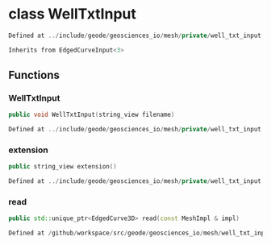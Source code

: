 # class WellTxtInput

```cpp
Defined at ../include/geode/geosciences_io/mesh/private/well_txt_input.h#40
```

```cpp
Inherits from EdgedCurveInput<3>
```



## Functions

### WellTxtInput

```cpp
public void WellTxtInput(string_view filename)
```

```cpp
Defined at ../include/geode/geosciences_io/mesh/private/well_txt_input.h#43
```

### extension

```cpp
public string_view extension()
```

```cpp
Defined at ../include/geode/geosciences_io/mesh/private/well_txt_input.h#48
```

### read

```cpp
public std::unique_ptr<EdgedCurve3D> read(const MeshImpl & impl)
```

```cpp
Defined at /github/workspace/src/geode/geosciences_io/mesh/well_txt_input.cpp#32
```




